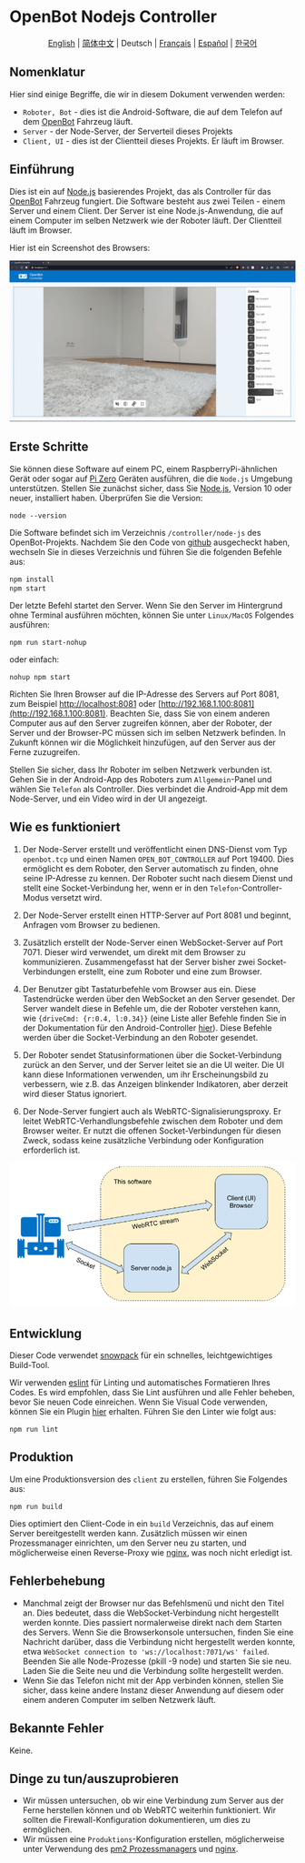 # OpenBot Nodejs Controller

<p align="center">
  <a href="README.md">English</a> |
  <a href="README.zh-CN.md">简体中文</a> |
  <span>Deutsch</span> |
  <a href="README.fr-FR.md">Français</a> |
  <a href="README.es-ES.md">Español</a> |
  <a href="README.ko-KR.md">한국어</a>
</p>

## Nomenklatur

Hier sind einige Begriffe, die wir in diesem Dokument verwenden werden:

* ```Roboter, Bot``` - dies ist die Android-Software, die auf dem Telefon auf dem [OpenBot](https://www.openbot.org/) Fahrzeug läuft.
* ```Server``` - der Node-Server, der Serverteil dieses Projekts
* ```Client, UI``` - dies ist der Clientteil dieses Projekts. Er läuft im Browser.

## Einführung

Dies ist ein auf [Node.js](https://nodejs.org/) basierendes Projekt, das als Controller für das [OpenBot](https://www.openbot.org/) Fahrzeug fungiert. Die Software besteht aus zwei Teilen - einem Server und einem Client. Der Server ist eine Node.js-Anwendung, die auf einem Computer im selben Netzwerk wie der Roboter läuft. Der Clientteil läuft im Browser.

Hier ist ein Screenshot des Browsers:

![Screenshot](images/Screenshot.png "image_tooltip")

## Erste Schritte

Sie können diese Software auf einem PC, einem RaspberryPi-ähnlichen Gerät oder sogar auf [Pi Zero](https://www.raspberrypi.com/products/raspberry-pi-zero/) Geräten ausführen, die die ```Node.js``` Umgebung unterstützen. Stellen Sie zunächst sicher, dass Sie [Node.js](https://nodejs.org/), Version 10 oder neuer, installiert haben. Überprüfen Sie die Version:

    node --version

Die Software befindet sich im Verzeichnis ```/controller/node-js``` des OpenBot-Projekts. Nachdem Sie den Code von [github](https://github.com/ob-f/OpenBot) ausgecheckt haben, wechseln Sie in dieses Verzeichnis und führen Sie die folgenden Befehle aus:

    npm install
    npm start

Der letzte Befehl startet den Server. Wenn Sie den Server im Hintergrund ohne Terminal ausführen möchten, können Sie unter ```Linux/MacOS``` Folgendes ausführen:

    npm run start-nohup

oder einfach:

    nohup npm start

Richten Sie Ihren Browser auf die IP-Adresse des Servers auf Port 8081, zum Beispiel [http://localhost:8081](http://localhost:8081) oder [http://192.168.1.100:8081](http://192.168.1.100:8081). Beachten Sie, dass Sie von einem anderen Computer aus auf den Server zugreifen können, aber der Roboter, der Server und der Browser-PC müssen sich im selben Netzwerk befinden. In Zukunft können wir die Möglichkeit hinzufügen, auf den Server aus der Ferne zuzugreifen.

Stellen Sie sicher, dass Ihr Roboter im selben Netzwerk verbunden ist. Gehen Sie in der Android-App des Roboters zum ```Allgemein```-Panel und wählen Sie ```Telefon``` als Controller. Dies verbindet die Android-App mit dem Node-Server, und ein Video wird in der UI angezeigt.

## Wie es funktioniert

1. Der Node-Server erstellt und veröffentlicht einen DNS-Dienst vom Typ ```openbot.tcp``` und einen Namen ```OPEN_BOT_CONTROLLER``` auf Port 19400. Dies ermöglicht es dem Roboter, den Server automatisch zu finden, ohne seine IP-Adresse zu kennen. Der Roboter sucht nach diesem Dienst und stellt eine Socket-Verbindung her, wenn er in den ```Telefon```-Controller-Modus versetzt wird.

2. Der Node-Server erstellt einen HTTP-Server auf Port 8081 und beginnt, Anfragen vom Browser zu bedienen.

3. Zusätzlich erstellt der Node-Server einen WebSocket-Server auf Port 7071. Dieser wird verwendet, um direkt mit dem Browser zu kommunizieren. Zusammengefasst hat der Server bisher zwei Socket-Verbindungen erstellt, eine zum Roboter und eine zum Browser.

4. Der Benutzer gibt Tastaturbefehle vom Browser aus ein. Diese Tastendrücke werden über den WebSocket an den Server gesendet. Der Server wandelt diese in Befehle um, die der Roboter verstehen kann, wie ```{driveCmd: {r:0.4, l:0.34}}``` (eine Liste aller Befehle finden Sie in der Dokumentation für den Android-Controller [hier](https://github.com/ob-f/OpenBot/blob/master/docs/technical/OpenBotController.pdf)). Diese Befehle werden über die Socket-Verbindung an den Roboter gesendet.

5. Der Roboter sendet Statusinformationen über die Socket-Verbindung zurück an den Server, und der Server leitet sie an die UI weiter. Die UI kann diese Informationen verwenden, um ihr Erscheinungsbild zu verbessern, wie z.B. das Anzeigen blinkender Indikatoren, aber derzeit wird dieser Status ignoriert.

6. Der Node-Server fungiert auch als WebRTC-Signalisierungsproxy. Er leitet WebRTC-Verhandlungsbefehle zwischen dem Roboter und dem Browser weiter. Er nutzt die offenen Socket-Verbindungen für diesen Zweck, sodass keine zusätzliche Verbindung oder Konfiguration erforderlich ist.

![drawing](images/HowItWorks.png)

## Entwicklung

Dieser Code verwendet [snowpack](https://www.snowpack.dev/) für ein schnelles, leichtgewichtiges Build-Tool.

Wir verwenden [eslint](https://eslint.org/) für Linting und automatisches Formatieren Ihres Codes. Es wird empfohlen, dass Sie Lint ausführen und alle Fehler beheben, bevor Sie neuen Code einreichen. Wenn Sie Visual Code verwenden, können Sie ein Plugin [hier](https://marketplace.visualstudio.com/items?itemName=dbaeumer.vscode-eslint) erhalten. Führen Sie den Linter wie folgt aus:

    npm run lint

## Produktion

Um eine Produktionsversion des ```client``` zu erstellen, führen Sie Folgendes aus:

    npm run build

Dies optimiert den Client-Code in ein ```build``` Verzeichnis, das auf einem Server bereitgestellt werden kann. Zusätzlich müssen wir einen Prozessmanager einrichten, um den Server neu zu starten, und möglicherweise einen Reverse-Proxy wie [nginx](https://docs.nginx.com/nginx/admin-guide/web-server/reverse-proxy/), was noch nicht erledigt ist.

## Fehlerbehebung

* Manchmal zeigt der Browser nur das Befehlsmenü und nicht den Titel an. Dies bedeutet, dass die WebSocket-Verbindung nicht hergestellt werden konnte. Dies passiert normalerweise direkt nach dem Starten des Servers. Wenn Sie die Browserkonsole untersuchen, finden Sie eine Nachricht darüber, dass die Verbindung nicht hergestellt werden konnte, etwa ```WebSocket connection to 'ws://localhost:7071/ws' failed```. Beenden Sie alle Node-Prozesse (pkill -9 node) und starten Sie sie neu. Laden Sie die Seite neu und die Verbindung sollte hergestellt werden.
* Wenn Sie das Telefon nicht mit der App verbinden können, stellen Sie sicher, dass keine andere Instanz dieser Anwendung auf diesem oder einem anderen Computer im selben Netzwerk läuft.

## Bekannte Fehler

Keine.

## Dinge zu tun/auszuprobieren

* Wir müssen untersuchen, ob wir eine Verbindung zum Server aus der Ferne herstellen können und ob WebRTC weiterhin funktioniert. Wir sollten die Firewall-Konfiguration dokumentieren, um dies zu ermöglichen.
* Wir müssen eine ```Produktions```-Konfiguration erstellen, möglicherweise unter Verwendung des [pm2 Prozessmanagers](https://www.npmjs.com/package/pm2) und [nginx](https://docs.nginx.com/nginx/admin-guide/web-server/reverse-proxy/).